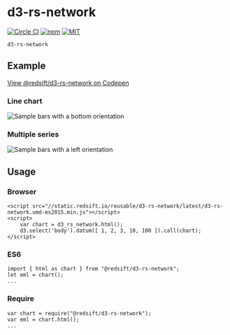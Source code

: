 # d3-rs-network

[![Circle CI](https://img.shields.io/circleci/project/redsift/d3-rs-network.svg?style=flat-square)](https://circleci.com/gh/redsift/d3-rs-network)
[![npm](https://img.shields.io/npm/v/@redsift/d3-rs-network.svg?style=flat-square)](https://www.npmjs.com/package/@redsift/d3-rs-network)
[![MIT](https://img.shields.io/badge/license-MIT-blue.svg?style=flat-square)](https://raw.githubusercontent.com/redsift/d3-rs-network/master/LICENSE)

`d3-rs-network` 

## Example

[View @redsift/d3-rs-network on Codepen](http://codepen.io/collection/DgkEpa/)

### Line chart

![Sample bars with a bottom orientation](https://bricks.redsift.cloud/reusable/d3-rs-network.svg?_datum=[1,200,3100,1000]&orientation=bottom)

### Multiple series

![Sample bars with a left orientation](https://bricks.redsift.cloud/reusable/d3-rs-network.svg?_datum=[[1,2,4],[0,1]])

## Usage

### Browser

    <script src="//static.redsift.io/reusable/d3-rs-network/latest/d3-rs-network.umd-es2015.min.js"></script>
    <script>
        var chart = d3_rs_network.html();
        d3.select('body').datum([ 1, 2, 3, 10, 100 ]).call(chart);
    </script>

### ES6

    import { html as chart } from "@redsift/d3-rs-network";
    let eml = chart();
    ...

### Require

    var chart = require("@redsift/d3-rs-network");
    var eml = chart.html();
    ...
